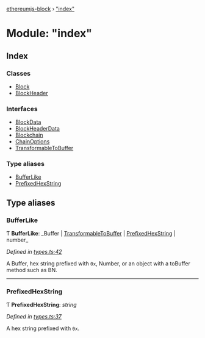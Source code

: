 [ethereumjs-block](../README.md) › ["index"](_index_.md)

# Module: "index"

## Index

### Classes

- [Block](../classes/_index_.block.md)
- [BlockHeader](../classes/_index_.blockheader.md)

### Interfaces

- [BlockData](../interfaces/_index_.blockdata.md)
- [BlockHeaderData](../interfaces/_index_.blockheaderdata.md)
- [Blockchain](../interfaces/_index_.blockchain.md)
- [ChainOptions](../interfaces/_index_.chainoptions.md)
- [TransformableToBuffer](../interfaces/_index_.transformabletobuffer.md)

### Type aliases

- [BufferLike](_index_.md#bufferlike)
- [PrefixedHexString](_index_.md#prefixedhexstring)

## Type aliases

### BufferLike

Ƭ **BufferLike**: _Buffer | [TransformableToBuffer](../interfaces/\_index_.transformabletobuffer.md) | [PrefixedHexString](_index_.md#prefixedhexstring) | number\_

_Defined in [types.ts:42](https://github.com/ethereumjs/ethereumjs-vm/blob/master/packages/block/src/types.ts#L42)_

A Buffer, hex string prefixed with `0x`, Number, or an object with a toBuffer method such as BN.

---

### PrefixedHexString

Ƭ **PrefixedHexString**: _string_

_Defined in [types.ts:37](https://github.com/ethereumjs/ethereumjs-vm/blob/master/packages/block/src/types.ts#L37)_

A hex string prefixed with `0x`.
